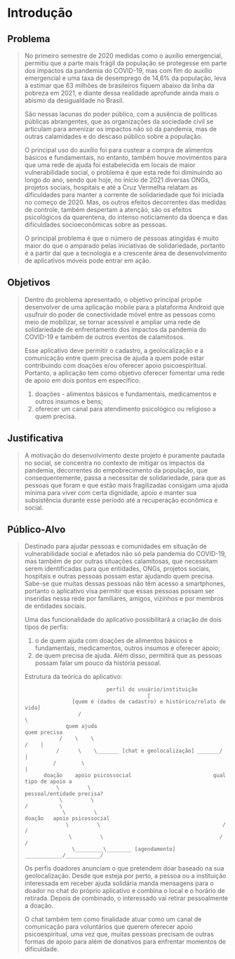 # Introdução

## Problema
> No primeiro semestre de 2020 medidas como o auxílio emergencial, permitiu que a parte mais 
> frágil da população se protegesse em parte dos impactos da pandemia do COVID-19, mas com fim 
> do auxílio emergencial e uma taxa de desemprego de 14,6% da população, leva à estimar que 
> 63 milhões de brasileiros fiquem abaixo da linha da pobreza em 2021, e diante dessa realidade 
> aprofunde ainda mais o abismo da desigualdade no Brasil.
> 
> São nessas lacunas do poder público, com a ausência de políticas públicas abrangentes, que 
> as organizações da sociedade civil se articulam para amenizar os impactos não só da pandemia, 
> mas de outras calamidades e do descaso público sobre a população.
> 
> O principal uso do auxílio foi para custear a compra de alimentos básicos e fundamentais, 
> no entanto, também houve movimentos para que uma rede de ajuda foi estabelecida em locais de 
> maior vulnerabilidade social, o problema é que esta rede foi diminuindo ao longo do ano, sendo 
> que hoje, no início de 2021 diversas ONGs, projetos sociais, hospitais e até a Cruz Vermelha 
> relatam as dificuldades para manter a corrente de solidariedade que foi iniciada no começo 
> de 2020. Mas, os outros efeitos decorrentes das medidas de controle, também despertam a atenção, 
> são os efeitos psicológicos da quarentena, do intenso noticiamento da doença e das dificuldades 
> socioeconômicas sobre as pessoas.
> 
> O principal problema é que o número de pessoas atingidas é muito maior do que o amparado pelas 
> iniciativas de solidariedade, portanto é a partir daí que a tecnologia e a crescente área de 
> desenvolvimento de aplicativos móveis pode entrar em ação.

## Objetivos

> Dentro do problema apresentado, o objetivo principal propõe desenvolver de uma aplicação mobile 
> para a plataforma Android que usufruir do poder de conectividade móvel entre as pessoas como 
> meio de mobilizar, se tornar acessível e ampliar uma rede de solidariedade de enfrentamento dos 
> impactos da pandemia do COVID-19 e também de outros eventos de calamitosos. 
> 
> Esse aplicativo deve permitir o cadastro, a geolocalização e a comunicação entre quem precisa de 
> ajuda a quem pode estar contribuindo com doações e/ou oferecer apoio psicoespiritual. Portanto, 
> a aplicação tem como objetivo oferecer fomentar uma rede de apoio em dois pontos em específico: 
> 1) doações - alimentos básicos e fundamentais, medicamentos e outros insumos e bens; 
> 2) oferecer um canal para atendimento psicológico ou religioso a quem precisa.

## Justificativa

> A motivação do desenvolvimento deste projeto é puramente pautada no social, se concentra no 
> contexto de mitigar os impactos da pandemia, decorrentes do empobrecimento da população, que 
> consequentemente, passa a necessitar de solidariedade, para que as pessoas que foram e que estão 
> mais fragilizadas consigam uma ajuda mínima para viver com certa dignidade, apoio e manter sua 
> subsistência durante esse período até a recuperação econômica e social.

## Público-Alvo

> Destinado para ajudar pessoas e comunidades em situação de vulnerabilidade social e afetados não 
> só pela pandemia do COVID-19, mas também de por outras situações calamitosas, que necessitam serem 
> identificadas para que entidades, ONGs, projetos sociais, hospitais e outras pessoas possam estar 
> ajudando quem precisa. Sabe-se que muitas dessas pessoas não têm acesso a smartphones, portanto o 
> aplicativo visa permitir que essas pessoas possam ser inseridas nessa rede por familiares, amigos, 
> vizinhos e por membros de entidades sociais.
> 
> Uma das funcionalidade do aplicativo possibilitará a criação de dois tipos de perfis: 
> 1) o de quem ajuda com doações de alimentos básicos e fundamentais, medicamentos, outros insumos e 
> oferecer apoio; 
> 2) de quem precisa de ajuda. 
> Além disso, permitirá que as pessoas possam falar um pouco da história pessoal.
>
> Estrutura da teórica do aplicativo:
>   
>                               perfil do usuário/instituição
>                                            |
>                    [quem é (dados de cadastro) e histórico/relato de vida]
>                      /                                                 \
>	               quem ajuda                                          quem precisa
>                /    \    \                                          /    |	       
>               /      \    \_______ [chat e geolocalização] _______/      | 
>              /        \                                                  |                                                         
>           doação    apoio psicossocial                          qual tipo de apoio a 
>               \         \                                     pessoal/entidade precisa?
>                \         \                                           /          \  	
>                 \         \                                      doação   apoio psicossocial
>                  \         \                                       /           /
>                   \         \                                     /           /
>                    \_________\________ [agendamento] ____________/___________/ 
>
> Os perfis doadores anunciam o que pretendem doar baseado na sua geolocalização. Desde que esteja 
> por perto, a pessoa ou a instituição interessada em receber ajuda solidária manda mensagens para 
> o doador no chat do próprio aplicativo e combina o local e o horário de retirada. Depois de combinado, 
> o interessado vai retirar pessoalmente a doação. 
> 
> O chat também tem como finalidade atuar como um canal de comunicação para voluntários que querem 
> oferecer apoio psicoespiritual, uma vez que, muitas pessoas precisam de outras formas de apoio para 
> além de donativos para enfrentar momentos de dificuldade.
>

